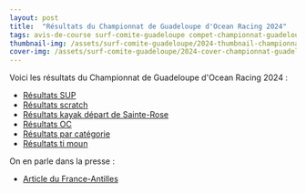 ```yaml
---
layout: post
title:  "Résultats du Championnat de Guadeloupe d'Ocean Racing 2024"
tags: avis-de-course surf-comite-guadeloupe compet-championnat-guadeloupe-ocean-racing-2024 commune-sainte-rose commune-deshaies
thumbnail-img: /assets/surf-comite-guadeloupe/2024-thumbnail-championnat-guadeloupe-ocean-racing.jpg
cover-img: /assets/surf-comite-guadeloupe/2024-cover-championnat-guadeloupe-ocean-racing.jpg
---
```


Voici les résultats du Championnat de Guadeloupe d'Ocean Racing 2024 :

* [Résultats SUP](/assets/surf-comite-guadeloupe/2024-resultats-championnat-sup.pdf)
* [Résultats scratch](/assets/surf-comite-guadeloupe/2024-resultats-championnat-scratch.pdf)
* [Résultats kayak départ de Sainte-Rose](/assets/surf-comite-guadeloupe/2024-resultats-championnat-kayak-depart-de-sainte-rose.pdf)
* [Résultats OC](/assets/surf-comite-guadeloupe/2024-resultats-championnat-oc.pdf)
* [Résultats par catégorie](/assets/surf-comite-guadeloupe/2024-resultats-championnat-par-categorie.pdf)
* [Résultats ti moun](/assets/surf-comite-guadeloupe/2024-resultats-championnat-timoun.pdf)

On en parle dans la presse :

* [Article du France-Antilles](https://www.guadeloupe.franceantilles.fr/regions/departementales/excellentes-performances-pour-toutes-les-delegations-990718.php)